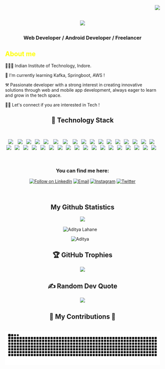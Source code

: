 <img align="right" src="https://visitcount.itsvg.in/api?id=AdityaLahane-2003&icon=8&color=0">
<h1 align="center">
  <img src="https://readme-typing-svg.herokuapp.com/?font=Righteous&size=35&center=true&vCenter=true&width=500&height=70&duration=4000&lines=Hi+There!+👋;+I'm+Aditya+Lahane!;" />
</h1>



<h3 align="center">Web Developer / Android Developer / Freelancer</h3>


<h2 style="color:yellow;"> About me </h2> 

👨🏻‍🎓 Indian Institute of Technology, Indore.
  
🌱 I'm currently learning Kafka, Springboot, AWS ! 

⚒️ Passionate developer with a strong interest in creating innovative solutions through web and mobile app development, always eager to learn and grow in the tech space.

🖐🏻 Let's connect if you are interested in Tech ! 

<h2 align="center"> 🔭 Technology Stack</h2>
<br>
<p align="center">
  <img src="https://img.shields.io/badge/HTML5-E34F26?style=for-the-badge&logo=html5&logoColor=white" />&nbsp;&nbsp;&nbsp;
  <img src="https://img.shields.io/badge/CSS3-1572B6?style=for-the-badge&logo=css3&logoColor=white" />&nbsp;&nbsp; 
  <img src="https://img.shields.io/badge/Bootstrap-563D7C?style=for-the-badge&logo=bootstrap&logoColor=white" />&nbsp;&nbsp; 
   <img src="https://img.shields.io/badge/JavaScript-323330?style=for-the-badge&logo=javascript&logoColor=F7DF1E" />&nbsp;&nbsp;
  <img src="https://img.shields.io/badge/Node.js-339933?style=for-the-badge&logo=nodedotjs&logoColor=white" />&nbsp;&nbsp;&nbsp;
  <img src="https://img.shields.io/badge/Express.js-000000?style=for-the-badge&logo=express&logoColor=white" />&nbsp;&nbsp;&nbsp;
  <img src="https://img.shields.io/badge/React-20232A?style=for-the-badge&logo=react&logoColor=61DAFB" />&nbsp;&nbsp;&nbsp;
  <img src="https://img.shields.io/badge/MongoDB-4EA94B?style=for-the-badge&logo=mongodb&logoColor=white" />&nbsp;&nbsp;
  <img src="https://img.shields.io/badge/Python-3776AB?style=for-the-badge&logo=python&logoColor=white" />&nbsp;&nbsp;
  <img src="https://img.shields.io/badge/npm-CB3837?style=for-the-badge&logo=npm&logoColor=white" />&nbsp;&nbsp;
  <img src="https://img.shields.io/badge/Git-F05032?style=for-the-badge&logo=git&logoColor=white" />&nbsp;&nbsp;
  <img src="https://img.shields.io/badge/GitLab-FC6D26?style=for-the-badge&logo=gitlab&logoColor=white" />&nbsp;&nbsp;
  <img src="https://img.shields.io/badge/Docker-2496ED?style=for-the-badge&logo=docker&logoColor=white" />&nbsp;&nbsp;
  <img src="https://img.shields.io/badge/GitHub-100000?style=for-the-badge&logo=github&logoColor=white" />&nbsp;&nbsp;  
<img src="https://img.shields.io/badge/Material--UI-0081CB?style=for-the-badge&logo=material-ui&logoColor=white" />&nbsp;&nbsp;
<img src="https://img.shields.io/badge/DevOps-000000?style=for-the-badge&logo=dev.to&logoColor=white" />&nbsp;&nbsp;
<img src="https://img.shields.io/badge/Flutter-02569B?style=for-the-badge&logo=flutter&logoColor=white" />&nbsp;&nbsp;
<img src="https://img.shields.io/badge/Firebase-DD2C00?style=for-the-badge&logo=firebase&logoColor=white" />&nbsp;&nbsp;
<img src="https://img.shields.io/badge/Angular-0F0F11?style=for-the-badge&logo=Angular&logoColor=white" />&nbsp;&nbsp;
<img src="https://img.shields.io/badge/Java-DD2C00?style=for-the-badge&logo=Java&logoColor=white" />&nbsp;&nbsp;
<img src="https://img.shields.io/badge/C++-00599C?style=for-the-badge&logo=cplusplus&logoColor=white" />&nbsp;&nbsp;
<img src="https://img.shields.io/badge/SpringBoot-6DB33F?style=for-the-badge&logo=springboot&logoColor=white" />&nbsp;&nbsp;
<img src="https://img.shields.io/badge/SpringSecurity-6DB33F?style=for-the-badge&logo=springsecurity&logoColor=white" />&nbsp;&nbsp;
<img src="https://img.shields.io/badge/Quarkus-4695EB?style=for-the-badge&logo=quarkus&logoColor=white" />&nbsp;&nbsp;
<img src="https://img.shields.io/badge/Postman-FF6C37?style=for-the-badge&logo=postman&logoColor=white" />&nbsp;&nbsp;
<img src="https://img.shields.io/badge/JQuery-0769AD?style=for-the-badge&logo=jquery&logoColor=white" />&nbsp;&nbsp;
<img src="https://img.shields.io/badge/Mongoose-F04D35?style=for-the-badge&logo=mongoosedotws&logoColor=white" />&nbsp;&nbsp;
<img src="https://img.shields.io/badge/PostgreSQL-4169E1?style=for-the-badge&logo=postgresql&logoColor=white" />&nbsp;&nbsp;
<img src="https://img.shields.io/badge/Auth0-EB5424?style=for-the-badge&logo=auth0&logoColor=white" />&nbsp;&nbsp;
<img src="https://img.shields.io/badge/JWT-000000?style=for-the-badge&logo=jsonwebtokens&logoColor=white" />&nbsp;&nbsp;
<img src="https://img.shields.io/badge/Android Studio-3DDC84?style=for-the-badge&logo=androidstudio&logoColor=white" />&nbsp;&nbsp;
<img src="https://img.shields.io/badge/IntelliJ-000000?style=for-the-badge&logo=intellijidea&logoColor=white" />&nbsp;&nbsp;
<img src="https://img.shields.io/badge/Figma-%23F24E1E.svg?style=for-the-badge&logo=figma&logoColor=white" />&nbsp;&nbsp;
<img src="https://img.shields.io/badge/NODEMON-%23323330.svg?style=for-the-badge&logo=nodemon&logoColor=%BBDEAD" />&nbsp;&nbsp;
<img src="https://img.shields.io/badge/Render-%46E3B7.svg?style=for-the-badge&logo=render&logoColor=white"/>&nbsp;&nbsp;


</p>
<br>

<h3 align = "center">You can find me here: </h3>
<p align="center">
<a href="https://www.linkedin.com/in/aditya-lahane-772919242/"> <img title="Follow on LinkedIn" src="https://img.shields.io/badge/LinkedIn-0077B5?style=for-the-badge&logo=linkedin&logoColor=white"/></a>
<a href="mailto:adityalahane31@gmail.com"> <img title="Email" src="https://img.shields.io/badge/Gmail-D14836?style=for-the-badge&logo=gmail&logoColor=white"/></a>
<a href="https://www.instagram.com/adi_lahane_/"> <img title="Instagram" src="https://img.shields.io/badge/Instagram-%23E4405F.svg?style=for-the-badge&logo=Instagram&logoColor=white"/></a>
<a href="https://twitter.com/Adi_Lahane_"> <img title="Twitter" src="https://img.shields.io/badge/Twitter-%231DA1F2.svg?style=for-the-badge&logo=Twitter&logoColor=white"/></a>
<br>
<br>
<br>
  
<h2 align="center">My Github Statistics </h2>
</p><p align="center">
<img width="48%" src="https://github-readme-streak-stats.herokuapp.com/?user=AdityaLahane-2003&theme=dark&hide_border=true" /></p>

</p><p align="center"> <img src="https://github-readme-stats.vercel.app/api?username=AdityaLahane-2003&theme=dark&hide_border=true&include_all_commits=true&count_private=true" alt="Aditya Lahane" />&nbsp;&nbsp;&nbsp;&nbsp; </p>
</p><p align="center"><img src ="https://github-readme-stats.vercel.app/api/top-langs/?username=AdityaLahane-2003&theme=dark&hide_border=true&include_all_commits=true&count_private=true&layout=compact" alt="Aditya" />&nbsp;&nbsp;&nbsp;&nbsp; </p>

<!-- Trophies Section -->
<h2 align="center">🏆 GitHub Trophies</h2>
<p align="center">
  <img src="https://github-profile-trophy.vercel.app/?username=AdityaLahane-2003&theme=radical&no-frame=true&no-bg=false&margin-w=4">
</p>

<!-- Quote Section -->
<h2 align="center">✍️ Random Dev Quote</h2>
<p align="center">
  <img src="https://quotes-github-readme.vercel.app/api?type=horizontal&theme=light">
</p>

<div align="center">
  <h2>🐍 My Contributions 🐍</h2>
  
  <br>
  <img alt="snake eating my contributions" src="https://raw.githubusercontent.com/AdityaLahane-2003/AdityaLahane-2003/output/github-contribution-grid-snake.svg" />
  
  <br/><br/><br/>
</div>

